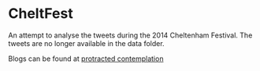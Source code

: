 CheltFest
=========

An attempt to analyse the tweets during the 2014 Cheltenham Festival.  The tweets are no longer available in the data folder.

Blogs can be found at [protracted contemplation](http://protractedcontemplation.wordpress.com)
